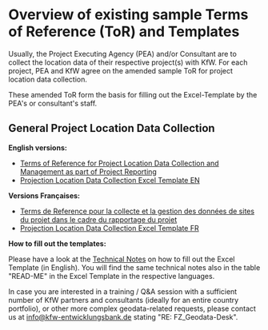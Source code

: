 # Overview of existing sample Terms of Reference (ToR) and Templates

Usually, the Project Executing Agency (PEA) and/or Consultant are to collect the location data of their respective project(s) with KfW. For each project, PEA and KfW agree on the amended sample ToR for project location data collection.

These amended ToR form the basis for filling out the Excel-Template by the PEA's or consultant's staff.

## General Project Location Data Collection 

**English versions:**

- [Terms of Reference for Project Location Data Collection and Management as part of Project Reporting](sample_tor.md)
- [Projection Location Data Collection Excel Template EN](https://raw.githubusercontent.com/openkfw/open-geodata-model/main/Project_Location_Data_Template_EN_V03.xlsx)


**Versions Françaises:**

- [Terms de Reference pour la collecte et la gestion des données de sites du projet dans le cadre du rapportage du projet](sample_tor_fr.md)
- [Projection Location Data Collection Excel Template FR](https://raw.githubusercontent.com/openkfw/open-geodata-model/main/Project_Location_Data_Template_FR_V03.xlsx)


**How to fill out the templates:**

Please have a look at the [Technical Notes](../technical_notes.md) on how to fill out the Excel Template (in English). You will find the same technical notes also in the table "READ-ME" in the Excel Template in the respective languages.

In case you are interested in a training / Q&A session with a sufficient number of KfW partners and consultants (ideally for an entire country portfolio), or other more complex geodata-related requests, please contact us at [info@kfw-entwicklungsbank.de](mailto:info@kfw-entwicklungsbank.de) stating "RE: FZ_Geodata-Desk".
